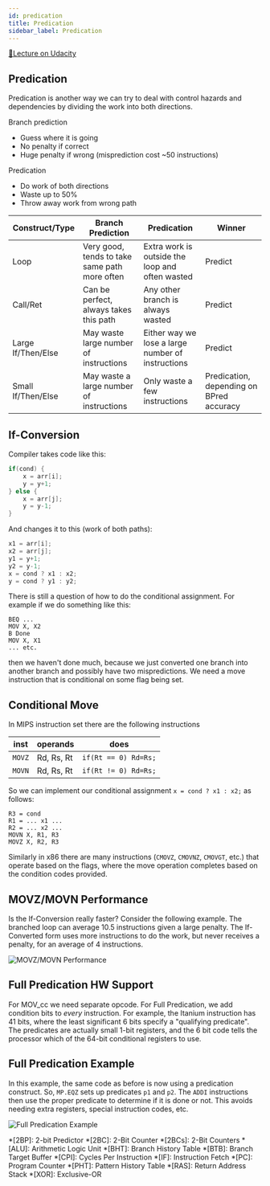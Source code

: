 ```yaml
---
id: predication
title: Predication
sidebar_label: Predication
---
```


[🔗Lecture on Udacity](https://classroom.udacity.com/courses/ud007/lessons/3617709440/concepts/last-viewed)

## Predication
Predication is another way we can try to deal with control hazards and dependencies by dividing the work into both directions.

Branch prediction
- Guess where it is going
- No penalty if correct
- Huge penalty if wrong (misprediction cost ~50 instructions)

Predication
- Do work of both directions
- Waste up to 50%
- Throw away work from wrong path

| Construct/Type | Branch Prediction | Predication | Winner |
| --- | --- | --- | --- |
| Loop | Very good, tends to take same path more often | Extra work is outside the loop and often wasted | Predict |
| Call/Ret | Can be perfect, always takes this path | Any other branch is always wasted | Predict|
| Large If/Then/Else | May waste large number of instructions | Either way we lose a large number of instructions | Predict |
| Small If/Then/Else | May waste a large number of instructions | Only waste a few instructions | Predication, depending on BPred accuracy |

## If-Conversion
Compiler takes code like this:
```cpp
if(cond) {
    x = arr[i];
    y = y+1;
} else {
    x = arr[j];
    y = y-1;
}
```
And changes it to this (work of both paths):
```cpp
x1 = arr[i];
x2 = arr[j];
y1 = y+1;
y2 = y-1;
x = cond ? x1 : x2;
y = cond ? y1 : y2;
```

There is still a question of how to do the conditional assignment. For example if we do something like this:

```mipsasm
BEQ ...
MOV X, X2
B Done
MOV X, X1
... etc.
```
then we haven't done much, because we just converted one branch into another branch and possibly have two mispredictions. We need a move instruction that is conditional on some flag being set.

## Conditional Move
In MIPS instruction set there are the following instructions

|inst | operands | does |
|---|---|---|
| `MOVZ` | Rd, Rs, Rt | `if(Rt == 0) Rd=Rs;` |
| `MOVN` | Rd, Rs, Rt | `if(Rt != 0) Rd=Rs;` |

So we can implement our conditional assignment `x = cond ? x1 : x2;`  as follows:

```mipsasm
R3 = cond
R1 = ... x1 ...
R2 = ... x2 ...
MOVN X, R1, R3
MOVZ X, R2, R3
```

Similarly in x86 there are many instructions (`CMOVZ`, `CMOVNZ`, `CMOVGT`, etc.) that operate based on the flags, where the move operation completes based on the condition codes provided.

## MOVZ/MOVN Performance
Is the If-Conversion really faster? Consider the following example. The branched loop can average 10.5 instructions given a large penalty. The If-Converted form uses more instructions to do the work, but never receives a penalty, for an average of 4 instructions.

![MOVZ/MOVN Performance](https://i.imgur.com/GXWFIvL.png)

## Full Predication HW Support

For MOV_cc we need separate opcode. For Full Predication, we add condition bits to _every_ instruction. For example, the Itanium instruction has 41 bits, where the least significant 6 bits specify a "qualifying predicate". The predicates are actually small 1-bit registers, and the 6 bit code tells the processor which of the 64-bit conditional registers to use.

## Full Predication Example
In this example, the same code as before is now using a predication construct. So, `MP.EQZ` sets up predicates `p1` and `p2`. The `ADDI` instructions then use the proper predicate to determine if it is done or not. This avoids needing extra registers, special instruction codes, etc.

![Full Predication Example](https://i.imgur.com/o1uPWqN.png)



*[2BP]: 2-bit Predictor
*[2BC]: 2-Bit Counter
*[2BCs]: 2-Bit Counters
*[ALU]: Arithmetic Logic Unit
*[BHT]: Branch History Table
*[BTB]: Branch Target Buffer
*[CPI]: Cycles Per Instruction
*[IF]: Instruction Fetch
*[PC]: Program Counter
*[PHT]: Pattern History Table
*[RAS]: Return Address Stack
*[XOR]: Exclusive-OR

